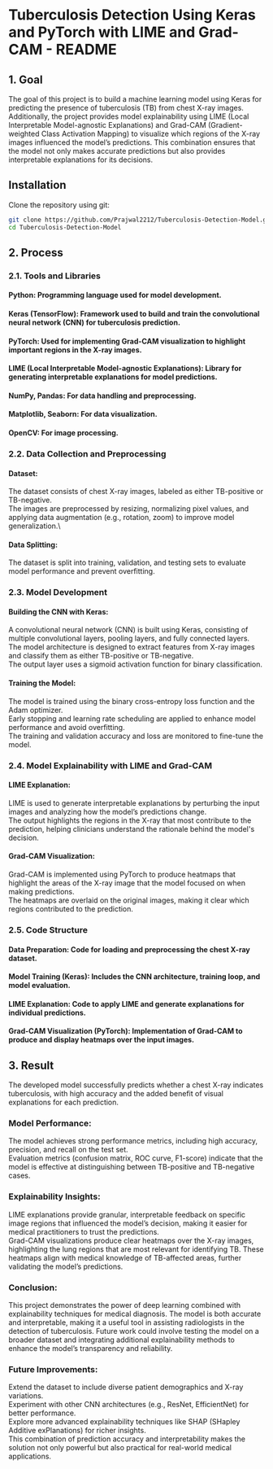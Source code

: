 # Tuberculosis Detection Using Keras and PyTorch with LIME and Grad-CAM - README
## 1. Goal
The goal of this project is to build a machine learning model using Keras for predicting the presence of tuberculosis (TB) from chest X-ray images. Additionally, the project provides model explainability using LIME (Local Interpretable Model-agnostic Explanations) and Grad-CAM (Gradient-weighted Class Activation Mapping) to visualize which regions of the X-ray images influenced the model’s predictions. This combination ensures that the model not only makes accurate predictions but also provides interpretable explanations for its decisions.

## Installation
Clone the repository using git:
```bash
git clone https://github.com/Prajwal2212/Tuberculosis-Detection-Model.git
cd Tuberculosis-Detection-Model
```

## 2. Process
### 2.1. Tools and Libraries
#### Python: Programming language used for model development.
#### Keras (TensorFlow): Framework used to build and train the convolutional neural network (CNN) for tuberculosis prediction.
#### PyTorch: Used for implementing Grad-CAM visualization to highlight important regions in the X-ray images.
#### LIME (Local Interpretable Model-agnostic Explanations): Library for generating interpretable explanations for model predictions.
#### NumPy, Pandas: For data handling and preprocessing.
#### Matplotlib, Seaborn: For data visualization.
#### OpenCV: For image processing.
### 2.2. Data Collection and Preprocessing
#### Dataset:

The dataset consists of chest X-ray images, labeled as either TB-positive or TB-negative.\
The images are preprocessed by resizing, normalizing pixel values, and applying data augmentation (e.g., rotation, zoom) to improve model generalization.\
#### Data Splitting:

The dataset is split into training, validation, and testing sets to evaluate model performance and prevent overfitting.
### 2.3. Model Development
#### Building the CNN with Keras:

A convolutional neural network (CNN) is built using Keras, consisting of multiple convolutional layers, pooling layers, and fully connected layers.\
The model architecture is designed to extract features from X-ray images and classify them as either TB-positive or TB-negative.\
The output layer uses a sigmoid activation function for binary classification.
#### Training the Model:

The model is trained using the binary cross-entropy loss function and the Adam optimizer.\
Early stopping and learning rate scheduling are applied to enhance model performance and avoid overfitting.\
The training and validation accuracy and loss are monitored to fine-tune the model.
### 2.4. Model Explainability with LIME and Grad-CAM
#### LIME Explanation:

LIME is used to generate interpretable explanations by perturbing the input images and analyzing how the model’s predictions change.\
The output highlights the regions in the X-ray that most contribute to the prediction, helping clinicians understand the rationale behind the model's decision.
#### Grad-CAM Visualization:

Grad-CAM is implemented using PyTorch to produce heatmaps that highlight the areas of the X-ray image that the model focused on when making predictions.\
The heatmaps are overlaid on the original images, making it clear which regions contributed to the prediction.
### 2.5. Code Structure
#### Data Preparation: Code for loading and preprocessing the chest X-ray dataset.
#### Model Training (Keras): Includes the CNN architecture, training loop, and model evaluation.
#### LIME Explanation: Code to apply LIME and generate explanations for individual predictions.
#### Grad-CAM Visualization (PyTorch): Implementation of Grad-CAM to produce and display heatmaps over the input images.
## 3. Result
The developed model successfully predicts whether a chest X-ray indicates tuberculosis, with high accuracy and the added benefit of visual explanations for each prediction.

### Model Performance:
The model achieves strong performance metrics, including high accuracy, precision, and recall on the test set.\
Evaluation metrics (confusion matrix, ROC curve, F1-score) indicate that the model is effective at distinguishing between TB-positive and TB-negative cases.
### Explainability Insights:
LIME explanations provide granular, interpretable feedback on specific image regions that influenced the model’s decision, making it easier for medical practitioners to trust the predictions.\
Grad-CAM visualizations produce clear heatmaps over the X-ray images, highlighting the lung regions that are most relevant for identifying TB. These heatmaps align with medical knowledge of TB-affected areas, further validating the model’s predictions.
### Conclusion:
This project demonstrates the power of deep learning combined with explainability techniques for medical diagnosis. The model is both accurate and interpretable, making it a useful tool in assisting radiologists in the detection of tuberculosis. Future work could involve testing the model on a broader dataset and integrating additional explainability methods to enhance the model’s transparency and reliability.

### Future Improvements:
Extend the dataset to include diverse patient demographics and X-ray variations.\
Experiment with other CNN architectures (e.g., ResNet, EfficientNet) for better performance.\
Explore more advanced explainability techniques like SHAP (SHapley Additive exPlanations) for richer insights.\
This combination of prediction accuracy and interpretability makes the solution not only powerful but also practical for real-world medical applications.
